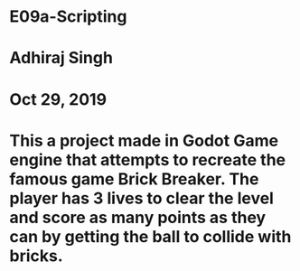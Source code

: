 # E09a-Scripting
# Adhiraj Singh
# Oct 29, 2019

# This a project made in Godot Game engine that attempts to recreate the famous game Brick Breaker. The player has 3 lives to clear the level and score as many points as they can by getting the ball to collide with bricks.